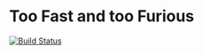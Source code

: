 # Too Fast and too Furious 
[![Build Status](https://travis-ci.org/Taken0711/TooFastNotFurious.svg?branch=master)](https://travis-ci.org/Taken0711/TooFastNotFurious)